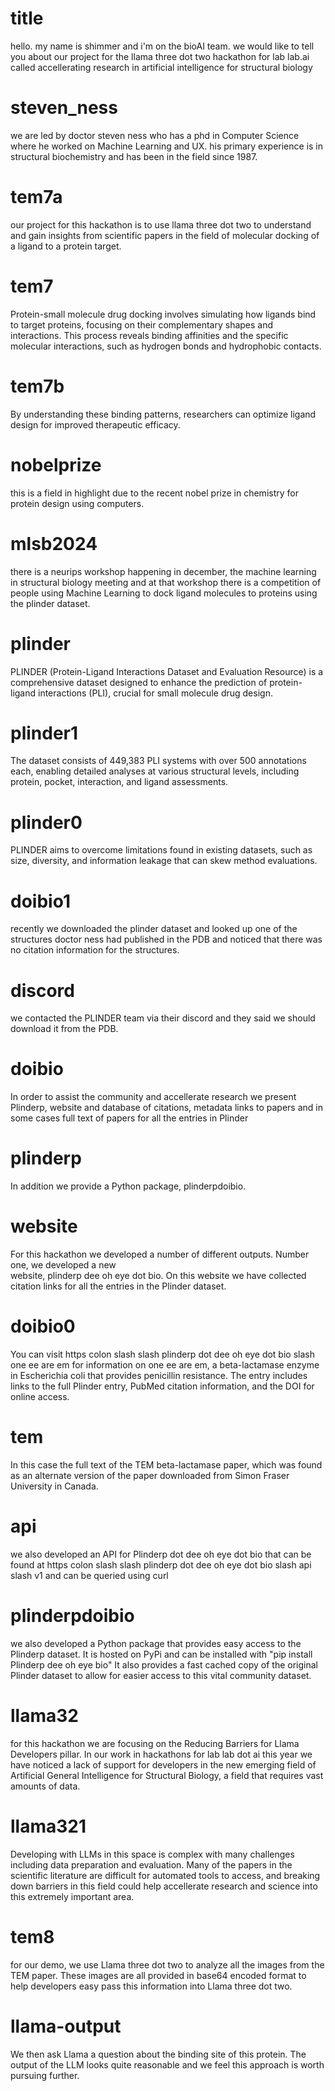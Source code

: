 # title
hello.  my name is shimmer and
i'm on the bioAI team.  we would
like to tell you about our project
for the llama three dot two hackathon
for lab lab.ai called accellerating
research in artificial intelligence
for structural biology

# steven_ness
we are led by doctor steven ness who
has a phd in Computer Science where he
worked on Machine Learning and UX.  his
primary experience is in structural biochemistry
and has been in the field since 1987.

# tem7a
our project for this hackathon is to use
llama three dot two to understand and
gain insights from scientific papers in
the field of molecular docking of a
ligand to a protein target.

# tem7
Protein-small molecule drug docking involves simulating how ligands bind to target proteins, focusing on their complementary shapes and interactions. This process reveals binding affinities and the specific molecular interactions, such as hydrogen bonds and hydrophobic contacts.

# tem7b
By understanding these binding patterns, researchers can optimize ligand design for improved therapeutic efficacy.

# nobelprize
this is a field in highlight due to the recent
nobel prize in chemistry for protein design
using computers.

# mlsb2024
there is a neurips workshop happening in
december, the machine learning in structural
biology meeting and at that workshop there is a
competition of people using Machine Learning to
dock ligand molecules to proteins using the
plinder dataset.

# plinder
PLINDER (Protein-Ligand Interactions Dataset and
Evaluation Resource) is a comprehensive dataset
designed to enhance the prediction of
protein-ligand interactions (PLI), crucial for
small molecule drug design.

# plinder1
The dataset consists
of 449,383 PLI systems with over 500
annotations each, enabling detailed analyses
at various structural levels, including protein,
pocket, interaction, and ligand
assessments.

# plinder0
PLINDER aims to overcome
limitations found in existing datasets, such as
size, diversity, and information leakage that
can skew method evaluations.

# doibio1
recently we downloaded the plinder dataset and
looked up one of the structures doctor ness had
published in the PDB and noticed that there
was no citation information for the structures.

# discord
we contacted the PLINDER team via their discord
and they said we should download it from the PDB.

# doibio
In order to assist the community and
accellerate research we present
Plinderp, website and
database of citations, metadata links to
papers and in some cases full text of
papers for all the entries in Plinder

# plinderp
In addition we provide a Python package,
plinderpdoibio.

# website
For this hackathon we developed a number of different
outputs.
Number one, we developed a new                      
website, plinderp dee oh eye dot bio.  On this
website we have collected citation links for all the
entries in the Plinder dataset.

# doibio0
You can visit https colon slash slash plinderp dot dee oh eye dot bio slash one ee are em for information on one ee are em, a beta-lactamase enzyme in Escherichia coli that provides penicillin resistance. The entry includes links to the full Plinder entry, PubMed citation information, and the DOI for online access.

# tem
In this case the full text of the
TEM beta-lactamase paper, which was found as an
alternate version of the paper downloaded from
Simon Fraser University in Canada.

# api
we also developed an API for Plinderp dot dee oh eye dot bio
that can be found at https colon slash slash plinderp dot dee
oh eye dot bio slash api slash v1
and can be queried using curl

# plinderpdoibio
we also developed a Python package that provides
easy access to the Plinderp dataset.  It is hosted
on PyPi and can be installed with "pip install Plinderp dee oh eye bio"
It also provides a fast cached copy of the original Plinder
dataset to allow for easier access to this vital community
dataset.

# llama32
for this hackathon we are focusing on the
Reducing Barriers for Llama Developers pillar.
In our work in hackathons for lab lab dot ai this
year we have noticed a lack of support for
developers in the new emerging field of
Artificial General Intelligence for Structural
Biology, a field that requires vast amounts of
data.

# llama321
Developing with LLMs in this space is
complex with many challenges including data
preparation and evaluation.  Many of the papers
in the scientific literature are difficult for
automated tools to access, and breaking down
barriers in this field could help accellerate
research and science into this extremely
important area.

# tem8
for our demo, we use Llama three dot two to
analyze all the images from the TEM paper.
These images are all provided in base64
encoded format to help developers easy
pass this information into Llama three dot two.

# llama-output
We then ask Llama a question about the binding
site of this protein.  The output of the LLM
looks quite reasonable and we feel this approach
is worth pursuing further.
